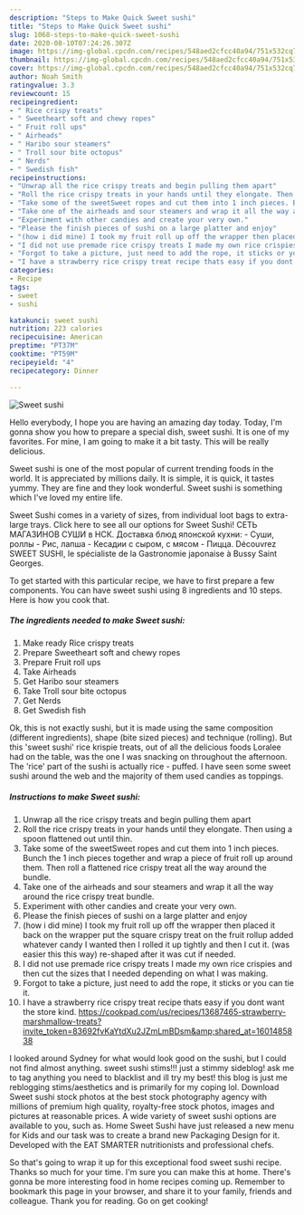 ```yaml
---
description: "Steps to Make Quick Sweet sushi"
title: "Steps to Make Quick Sweet sushi"
slug: 1068-steps-to-make-quick-sweet-sushi
date: 2020-08-10T07:24:26.307Z
image: https://img-global.cpcdn.com/recipes/548aed2cfcc40a94/751x532cq70/sweet-sushi-recipe-main-photo.jpg
thumbnail: https://img-global.cpcdn.com/recipes/548aed2cfcc40a94/751x532cq70/sweet-sushi-recipe-main-photo.jpg
cover: https://img-global.cpcdn.com/recipes/548aed2cfcc40a94/751x532cq70/sweet-sushi-recipe-main-photo.jpg
author: Noah Smith
ratingvalue: 3.3
reviewcount: 15
recipeingredient:
- " Rice crispy treats"
- " Sweetheart soft and chewy ropes"
- " Fruit roll ups"
- " Airheads"
- " Haribo sour steamers"
- " Troll sour bite octopus"
- " Nerds"
- " Swedish fish"
recipeinstructions:
- "Unwrap all the rice crispy treats and begin pulling them apart"
- "Roll the rice crispy treats in your hands until they elongate. Then using a spoon flattened out until thin."
- "Take some of the sweetSweet ropes and cut them into 1 inch pieces. Bunch the 1 inch pieces together and wrap a piece of fruit roll up around them. Then roll a flattened rice crispy treat all the way around the bundle."
- "Take one of the airheads and sour steamers and wrap it all the way around the rice crispy treat bundle."
- "Experiment with other candies and create your very own."
- "Please the finish pieces of sushi on a large platter and enjoy"
- "(how i did mine) I took my fruit roll up off the wrapper then placed it back on the wrapper put the square crispy treat on the fruit rollup added whatever candy I wanted then I rolled it up tightly and then I cut it. (was easier this this way) re-shaped after it was cut if needed."
- "I did not use premade rice crispy treats I made my own rice crispies and then cut the sizes that I needed depending on what I was making."
- "Forgot to take a picture, just need to add the rope, it sticks or you can tie it."
- "I have a strawberry rice crispy treat recipe thats easy if you dont want the store kind. https://cookpad.com/us/recipes/13687465-strawberry-marshmallow-treats?invite_token=83692fvKaYtdXu2JZmLmBDsm&amp;shared_at=1601485838"
categories:
- Recipe
tags:
- sweet
- sushi

katakunci: sweet sushi 
nutrition: 223 calories
recipecuisine: American
preptime: "PT37M"
cooktime: "PT59M"
recipeyield: "4"
recipecategory: Dinner

---
```



![Sweet sushi](https://img-global.cpcdn.com/recipes/548aed2cfcc40a94/751x532cq70/sweet-sushi-recipe-main-photo.jpg)

Hello everybody, I hope you are having an amazing day today. Today, I'm gonna show you how to prepare a special dish, sweet sushi. It is one of my favorites. For mine, I am going to make it a bit tasty. This will be really delicious.

Sweet sushi is one of the most popular of current trending foods in the world. It is appreciated by millions daily. It is simple, it is quick, it tastes yummy. They are fine and they look wonderful. Sweet sushi is something which I've loved my entire life.

Sweet Sushi comes in a variety of sizes, from individual loot bags to extra-large trays. Click here to see all our options for Sweet Sushi! СЕТЬ МАГАЗИНОВ СУШИ в НСК. Доставка блюд японской кухни: - Суши, роллы - Рис, лапша - Кесадии с сыром, с мясом - Пицца. Découvrez SWEET SUSHI, le spécialiste de la Gastronomie japonaise à Bussy Saint Georges.


To get started with this particular recipe, we have to first prepare a few components. You can have sweet sushi using 8 ingredients and 10 steps. Here is how you cook that.

<!--inarticleads1-->

##### The ingredients needed to make Sweet sushi:

1. Make ready  Rice crispy treats
1. Prepare  Sweetheart soft and chewy ropes
1. Prepare  Fruit roll ups
1. Take  Airheads
1. Get  Haribo sour steamers
1. Take  Troll sour bite octopus
1. Get  Nerds
1. Get  Swedish fish


Ok, this is not exactly sushi, but it is made using the same composition (different ingredients), shape (bite sized pieces) and technique (rolling). But this &#39;sweet sushi&#39; rice krispie treats, out of all the delicious foods Loralee had on the table, was the one I was snacking on throughout the afternoon. The &#39;rice&#39; part of the sushi is actually rice - puffed. I have seen some sweet sushi around the web and the majority of them used candies as toppings. 

<!--inarticleads2-->

##### Instructions to make Sweet sushi:

1. Unwrap all the rice crispy treats and begin pulling them apart
1. Roll the rice crispy treats in your hands until they elongate. Then using a spoon flattened out until thin.
1. Take some of the sweetSweet ropes and cut them into 1 inch pieces. Bunch the 1 inch pieces together and wrap a piece of fruit roll up around them. Then roll a flattened rice crispy treat all the way around the bundle.
1. Take one of the airheads and sour steamers and wrap it all the way around the rice crispy treat bundle.
1. Experiment with other candies and create your very own.
1. Please the finish pieces of sushi on a large platter and enjoy
1. (how i did mine) I took my fruit roll up off the wrapper then placed it back on the wrapper put the square crispy treat on the fruit rollup added whatever candy I wanted then I rolled it up tightly and then I cut it. (was easier this this way) re-shaped after it was cut if needed.
1. I did not use premade rice crispy treats I made my own rice crispies and then cut the sizes that I needed depending on what I was making.
1. Forgot to take a picture, just need to add the rope, it sticks or you can tie it.
1. I have a strawberry rice crispy treat recipe thats easy if you dont want the store kind. https://cookpad.com/us/recipes/13687465-strawberry-marshmallow-treats?invite_token=83692fvKaYtdXu2JZmLmBDsm&amp;shared_at=1601485838


I looked around Sydney for what would look good on the sushi, but I could not find almost anything. sweet sushi stims!!! just a stimmy sideblog! ask me to tag anything you need to blacklist and ill try my best! this blog is just me reblogging stims/aesthetics and is primarily for my coping lol. Download Sweet sushi stock photos at the best stock photography agency with millions of premium high quality, royalty-free stock photos, images and pictures at reasonable prices. A wide variety of sweet sushi options are available to you, such as. Home Sweet Sushi have just released a new menu for Kids and our task was to create a brand new Packaging Design for it. Developed with the EAT SMARTER nutritionists and professional chefs. 

So that's going to wrap it up for this exceptional food sweet sushi recipe. Thanks so much for your time. I'm sure you can make this at home. There's gonna be more interesting food in home recipes coming up. Remember to bookmark this page in your browser, and share it to your family, friends and colleague. Thank you for reading. Go on get cooking!
